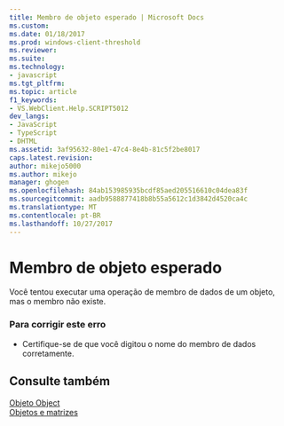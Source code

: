 ```yaml
---
title: Membro de objeto esperado | Microsoft Docs
ms.custom: 
ms.date: 01/18/2017
ms.prod: windows-client-threshold
ms.reviewer: 
ms.suite: 
ms.technology:
- javascript
ms.tgt_pltfrm: 
ms.topic: article
f1_keywords:
- VS.WebClient.Help.SCRIPT5012
dev_langs:
- JavaScript
- TypeScript
- DHTML
ms.assetid: 3af95632-80e1-47c4-8e4b-81c5f2be8017
caps.latest.revision: 
author: mikejo5000
ms.author: mikejo
manager: ghogen
ms.openlocfilehash: 84ab153985935bcdf85aed205516610c04dea83f
ms.sourcegitcommit: aadb9588877418b8b55a5612c1d3842d4520ca4c
ms.translationtype: MT
ms.contentlocale: pt-BR
ms.lasthandoff: 10/27/2017
---
```

# <a name="object-member-expected"></a>Membro de objeto esperado
Você tentou executar uma operação de membro de dados de um objeto, mas o membro não existe.  
  
### <a name="to-correct-this-error"></a>Para corrigir este erro  
  
-   Certifique-se de que você digitou o nome do membro de dados corretamente.  
  
## <a name="see-also"></a>Consulte também  
 [Objeto Object](../../javascript/reference/object-object-javascript.md)   
 [Objetos e matrizes](../../javascript/objects-and-arrays-javascript.md)